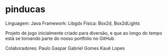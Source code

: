 pinducas
========

Linguagem: Java
Framework: Libgdx
Física: Box2d, Box2dLights


Projeto de jogo inicialmente criado para diversão, e que ao longo do tempo 
está se tornando parte do nosso portfolio no GitHub.

Colaboradores:
  Paulo Gaspar
  Gabriel Gomes
  Kauê Lopes
